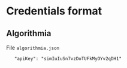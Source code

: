 # Credentials format

## Algorithmia

File `algorithmia.json`

```
   "apiKey": "simIuIuSn7vzDoTUFkMyOYv2qDH1"
```